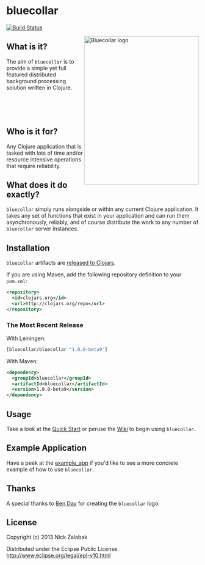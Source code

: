 # bluecollar

[![Build Status](https://travis-ci.org/techwhizbang/bluecollar.png)](https://travis-ci.org/techwhizbang/bluecollar)
 
<img src="https://raw.github.com/techwhizbang/bluecollar/master/creative/bluecollar_dude.png"
 alt="Bluecollar logo" title="Bluecollar Dude" align="right" height="388" width="300"/>

## What is it?

The aim of `bluecollar` is to provide a simple yet full featured distributed background processing solution written in Clojure.  
  
<br/><br/><br/>
      
      

## Who is it for?  

Any Clojure application that is tasked with lots of time and/or resource intensive operations that require
reliability.

## What does it do exactly?

`bluecollar` simply runs alongside or within any current Clojure application. It takes any set of 
functions that exist in your application and can run them asynchronously, reliably, and of course distribute the work to any number of `bluecollar` server instances.

## Installation

`bluecollar` artifacts are [released to Clojars](https://clojars.org/bluecollar/bluecollar).

If you are using Maven, add the following repository definition to your `pom.xml`:

``` xml
<repository>
  <id>clojars.org</id>
  <url>http://clojars.org/repo</url>
</repository>
```

### The Most Recent Release

With Leiningen:

``` clj
[bluecollar/bluecollar "1.0.0-beta9"]
```

With Maven:

``` xml
<dependency>
  <groupId>bluecollar</groupId>
  <artifactId>bluecollar</artifactId>
  <version>1.0.0-beta9</version>
</dependency>
```

## Usage

Take a look at the [Quick Start](https://github.com/techwhizbang/bluecollar/wiki/Quick-Start) 
or peruse the [Wiki](https://github.com/techwhizbang/bluecollar/wiki) to begin using `bluecollar`.


## Example Application

Have a peek at the [example_app](https://github.com/techwhizbang/bluecollar/tree/master/example_app) if you'd like to
see a more concrete example of how to use `bluecollar`.

## Thanks

A special thanks to [Ben Day](https://github.com/benjiuday) for creating the `bluecollar` logo.

## License

Copyright (c) 2013 Nick Zalabak

Distributed under the Eclipse Public License.
http://www.eclipse.org/legal/epl-v10.html
